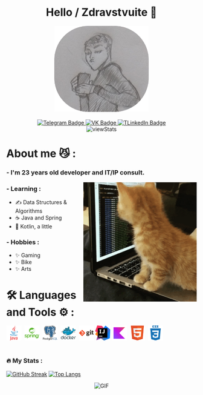 <h1 align="center">
  Hello / Zdravstvuite 👋
</h1>


<div id="header" align="center">
  <img alt="GIF" src="https://github.com/vlolad/vlolad/blob/main/assets/rounded%20image.png?raw=true" width="250"/>
</div>

</br>

<div id="badges" align="center">
  <a href="https://t.me/vlolad">
    <img src="https://img.shields.io/badge/Telegram-blue?logo=telegram&logoColor=white&style=for-the-badge" alt="Telegram Badge"/>
  </a>
  <a href="https://vk.com/vl_ol">
    <img src="https://img.shields.io/badge/VK-lightblue?logo=vk&logoColor=white&style=for-the-badge" alt="VK Badge"/>
  </a>
  <a href="https://www.linkedin.com/in/vladislav-s-7383b0250/">
    <img src="https://img.shields.io/badge/LinkedIn-darkblue?logo=linkedin&logoColor=white&style=for-the-badge" alt="TLinkedIn Badge"/>
  </a>
</div>

<div id="stats" align="center">
<img src="https://komarev.com/ghpvc/?username=vlolad&style=for-the-badge&color=blue" alt="viewStats"/>
</div>

# About me 😼 :

### - I'm 23 years old developer and IT/IP consult.

<img width="300" alt="GIF" align="right" src="https://github.com/vlolad/vlolad/blob/main/assets/kittyhack.gif?raw=true">

### - Learning :
- ✍ Data Structures & Algorithms
- ☕ Java and Spring
- 🌚 Kotlin, a little

### - Hobbies : 
- ✨ Gaming
- ✨ Bike
- ✨ Arts

# :hammer_and_wrench: Languages and Tools ⚙ : 
<div>
  <img src="https://github.com/devicons/devicon/blob/master/icons/java/java-original-wordmark.svg" title="Java" alt="Java" width="40" height="40"/>&nbsp;
  <img src="https://github.com/devicons/devicon/blob/master/icons/spring/spring-original-wordmark.svg" title="Spring" alt="Spring" width="40" height="40"/>&nbsp;
  <img src="https://raw.githubusercontent.com/devicons/devicon/1119b9f84c0290e0f0b38982099a2bd027a48bf1/icons/postgresql/postgresql-original-wordmark.svg" title="PSQL" alt="PostgreSQL" width="40" height="40"/>&nbsp;
  <img src="https://raw.githubusercontent.com/devicons/devicon/1119b9f84c0290e0f0b38982099a2bd027a48bf1/icons/docker/docker-original-wordmark.svg" title="Docker" alt="Docker" width="40" height="40"/>&nbsp;
  <img src="https://github.com/devicons/devicon/blob/master/icons/git/git-original-wordmark.svg" title="Git" **alt="Git" width="40" height="40"/>
  <img src="https://raw.githubusercontent.com/devicons/devicon/1119b9f84c0290e0f0b38982099a2bd027a48bf1/icons/intellij/intellij-original.svg" title="IJ" **alt="Intellij" width="40" height="40"/>
  <img src="https://raw.githubusercontent.com/devicons/devicon/1119b9f84c0290e0f0b38982099a2bd027a48bf1/icons/kotlin/kotlin-original.svg" title="Kotlin" alt="Kotlin" width="40" height="40"/>&nbsp;
  <img src="https://github.com/devicons/devicon/blob/master/icons/html5/html5-original.svg" title="HTML5" alt="HTML" width="40" height="40"/>&nbsp;
  <img src="https://github.com/devicons/devicon/blob/master/icons/css3/css3-plain-wordmark.svg"  title="CSS3" alt="CSS" width="40" height="40"/>&nbsp;
</div>

<br>

### :fire: My Stats :
[![GitHub Streak](http://github-readme-streak-stats.herokuapp.com?user=vlolad&theme=vue-dark&mode=daily)](https://git.io/streak-stats)
[![Top Langs](https://github-readme-stats.vercel.app/api/top-langs/?username=vlolad&layout=compact&theme=vision-friendly-dark&hide=stars,html,javascript,css&count_private=true)](https://github.com/anuraghazra/github-readme-stats)

<div id="ending" align="center">
  <img alt="GIF" src="https://github.com/vlolad/vlolad/blob/main/assets/literally.gif?raw=true" width="500"/>
</div>
